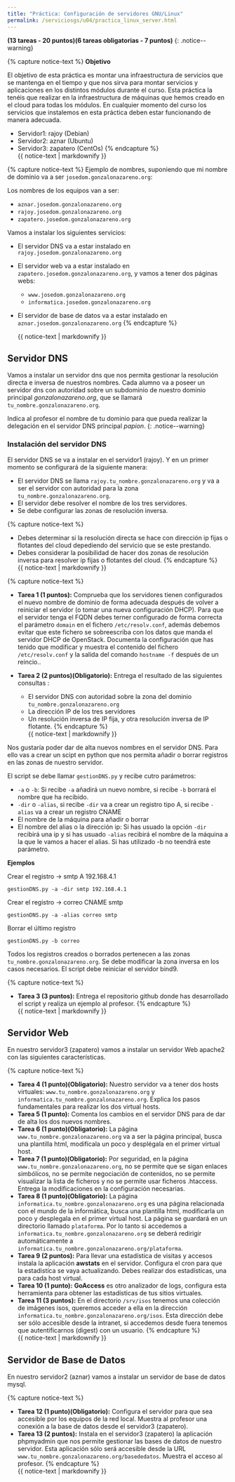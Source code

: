 ```yaml
---
title: "Práctica: Configuración de servidores GNU/Linux"
permalink: /serviciosgs/u04/practica_linux_server.html
---    
```


**(13 tareas - 20 puntos)(6 tareas obligatorias - 7 puntos)**
{: .notice--warning}

{% capture notice-text %}
**Objetivo**

El objetivo de esta práctica es montar una infraestructura de servicios que se mantenga en el tiempo y que nos sirva para montar servicios y aplicaciones en los distintos módulos durante el curso. Esta práctica la tenéis que realizar en la infraestructura de máquinas que hemos creado en el cloud para todas los módulos. En cualquier momento del curso los servicios que instalemos en esta práctica deben estar funcionando de manera adecuada.

* Servidor1: rajoy (Debian)
* Servidor2: aznar (Ubuntu)
* Servidor3: zapatero (CentOs)
{% endcapture %}<div class="notice--warning">{{ notice-text | markdownify }}</div>

{% capture notice-text %}
Ejemplo de nombres, suponiendo que mi nombre de dominio va a ser ``josedom.gonzalonazareno.org``:

Los nombres de los equipos van a ser:

* ``aznar.josedom.gonzalonazareno.org``
* ``rajoy.josedom.gonzalonazareno.org``
* ``zapatero.josedom.gonzalonazareno.org``

Vamos a instalar los siguientes servicios:

* El servidor DNS va a estar instalado en ``rajoy.josedom.gonzalonazareno.org``
* El servidor web va a estar instalado en ``zapatero.josedom.gonzalonazareno.org``, y vamos a tener dos páginas webs:
       
    * ``www.josedom.gonzalonazareno.org``
    * ``informatica.josedom.gonzalonazareno.org``

* El servidor de base de datos va a estar instalado en ``aznar.josedom.gonzalonazareno.org``
{% endcapture %}<div class="notice--warning">{{ notice-text | markdownify }}</div>

## Servidor DNS

Vamos a instalar un servidor dns que nos permita gestionar la resolución directa e inversa de nuestros nombres. Cada alumno va a poseer un servidor dns con autoridad sobre un subdominio de nuestro dominio principal *gonzalonazareno.org*, que se llamará ``tu_nombre.gonzalonazareno.org``.

Indica al profesor el nombre de tu dominio para que pueda realizar la delegación en el servidor DNS principal *papion*.
{: .notice--warning}

### Instalación del servidor DNS

El servidor DNS se va a instalar en el servidor1 (rajoy). Y en un primer momento se configurará de la siguiente manera:

* El servidor DNS se llama ``rajoy.tu_nombre.gonzalonazareno.org`` y va a ser el servidor con autoridad para la zona ``tu_nombre.gonzalonazareno.org``.
* El servidor debe resolver el nombre de los tres servidores.
* Se debe configurar las zonas de resolución inversa.

{% capture notice-text %}
* Debes determinar si la resolución directa se hace con dirección ip fijas o flotantes del cloud depediendo del servicio que se este prestando.
* Debes considerar la posibilidad de hacer dos zonas de resolución inversa para resolver ip fijas o flotantes del cloud.
{% endcapture %}<div class="notice--warning">{{ notice-text | markdownify }}</div>

{% capture notice-text %}
* **Tarea 1 (1 puntos):** Comprueba que los servidores tienen configurados el nuevo nombre de dominio de forma adecuada después de volver a reiniciar el servidor (o tomar una nueva configuración DHCP). Para que el servidor tenga el FQDN debes terner configurado de forma correcta el parámetro `domain` en el fichero ``/etc/resolv.conf``, además debemos evitar que este fichero se sobreescriba con los datos que manda el servidor DHCP de OpenStack. Documenta la configuración que has tenido que modificar y muestra el contenido del fichero ``/etc/resolv.conf`` y la salida del comando ``hostname -f`` después de un reincio..
* **Tarea 2 (2 puntos)(Obligatorio):** Entrega el resultado de las siguientes consultas :

    * El servidor DNS con autoridad sobre la zona del dominio ``tu_nombre.gonzalonazareno.org``
    * La dirección IP de los tres servidores
    * Un resolución inversa de IP fija, y otra resolución inversa de IP flotante.
{% endcapture %}<div class="notice--info">{{ notice-text | markdownify }}</div>

Nos gustaría poder dar de alta nuevos nombres en el servidor DNS. Para ello vas a crear un scipt en python que nos permita añadir o borrar registros en las zonas de nuestro servidor.

El script se debe llamar ``gestionDNS.py`` y recibe cutro parámetros:

* ``-a`` o ``-b``: Si recibe ``-a`` añadirá un nuevo nombre, si recibe ``-b`` borrará el nombre que ha recibido.
* ``-dir`` o ``-alias``, si recibe ``-dir`` va a crear un registro tipo A, si recibe ``-alias`` va a crear un registro CNAME
* El nombre de la máquina para añadir o borrar
* El nombre del alias o la dirección ip: Si has usuado la opción ``-dir`` recibirá una ip y si has usuado ``-alias`` recibirá el nombre de la máquina a la que le vamos a hacer el alias. Si has utilizado -b no teendrá este parámetro.

**Ejemplos**

Crear el registro -> smtp    A    192.168.4.1

    gestionDNS.py -a -dir smtp 192.168.4.1

Crear el registro -> correo      CNAME    smtp	

    gestionDNS.py -a -alias correo smtp

Borrar el último registro

    gestionDNS.py -b correo



Todos los registros creados o borrados pertenecen a las zonas ``tu_nombre.gonzalonazareno.org``. Se debe modificar la zona inversa en los casos necesarios. El script debe reiniciar el servidor bind9.

{% capture notice-text %}
* **Tarea 3 (3 puntos):** Entrega el repositorio github donde has desarrollado el script y realiza un ejemplo al profesor.
{% endcapture %}<div class="notice--info">{{ notice-text | markdownify }}</div>

## Servidor Web

En nuestro servidor3 (zapatero) vamos a instalar un servidor Web apache2 con las siguientes características.

{% capture notice-text %}
* **Tarea 4 (1 punto)(Obligatorio):** Nuestro servidor va  a tener dos hosts virtuales: ``www.tu_nombre.gonzalonazareno.org`` y ``informatica.tu_nombre.gonzalonazareno.org``. Explica los pasos fundamentales para realizar los dos virtual hosts.
* **Tarea 5 (1 punto):** Comenta los cambios en el servidor DNS para de dar de alta los dos nuevos nombres.
* **Tarea 6 (1 punto)(Obligatorio):** La página ``www.tu_nombre.gonzalonazareno.org`` va a ser la página principal, busca una plantilla html, modifícala un poco y desplégala en el primer virtual host. 
* **Tarea 7 (1 punto)(Obligatorio):** Por seguridad, en la página ``www.tu_nombre.gonzalonazareno.org``, no se permite que se sigan enlaces simbólicos, no se permite negociación de contenidos, no se permite visualizar la lista de ficheros y no se permite usar ficheros .htaccess. Entrega la modificaciones en la configuración necesarias.
* **Tarea 8 (1 punto)(Obligatorio):** La página ``informatica.tu_nombre.gonzalonazareno.org`` es una página relacionada con el mundo de la informática, busca una plantilla html, modificarla un poco y desplegala en el primer virtual host. La página se guardará en  un directorio llamado `plataforma`. Por lo tanto si accedemos a ``informatica.tu_nombre.gonzalonazareno.org`` se deberá redirigir automáticamente a ``informatica.tu_nombre.gonzalonazareno.org/plataforma``. 
* **Tarea 9 (2 puntos):** Para llevar una estadística de visitas y accesos instala la aplicación **awstats** en el servidor. Configura el cron para que la estadistíca se vaya actualizando. Debes realizar dos estadísticas, una para cada host virtual.
* **Tarea 10 (1 punto):** **GoAccess** es otro analizador de logs, configura esta herramienta para obtener las estadísticas de tus sitios virtuales.
* **Tarea 11 (3 puntos):** En el directorio ``/srv/isos`` tenemos una colección de imágenes isos, queremos acceder a ella en la dirección ``informatica.tu_nombre.gonzalonazareno.org/isos``. Esta dirección debe ser sólo accesible desde la intranet, si accedemos desde fuera tenemos que autentificarnos (digest) con un usuario.
{% endcapture %}<div class="notice--info">{{ notice-text | markdownify }}</div>

## Servidor de Base de Datos

En nuestro servidor2 (aznar) vamos a instalar un servidor de base de datos mysql.

{% capture notice-text %}
* **Tarea 12 (1 punto)(Obligatorio):** Configura el servidor para que sea accesible por los equipos de la red local. Muestra al profesor una conexión a la base de datos desde el servidor3 (zapatero).
* **Tarea 13 (2 puntos):** Instala en el servidor3 (zapatero) la aplicación phpmyadmin que nos permite gestionar las bases de datos de nuestro servidor. Esta aplicación sólo será accesible desde la URL ``www.tu_nombre.gonzalonazareno.org/basededatos``. Muestra el acceso al profesor.
{% endcapture %}<div class="notice--info">{{ notice-text | markdownify }}</div>